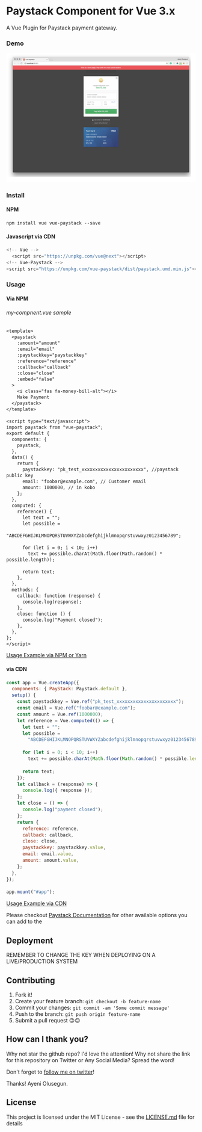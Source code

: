 # Paystack Component for Vue 3.x

A Vue Plugin for Paystack payment gateway.

### Demo

![Demo Image](vue-paystack.png?raw=true "Demo Image")

### Install

#### NPM

```
npm install vue vue-paystack --save
```

#### Javascript via CDN

```javascript 1.8
<!-- Vue -->
  <script src="https://unpkg.com/vue@next"></script>
<!-- Vue-Paystack -->
<script src="https://unpkg.com/vue-paystack/dist/paystack.umd.min.js"></script>
```

### Usage

#### Via NPM

###### my-compnent.vue sample

```vue
<template>
  <paystack
    :amount="amount"
    :email="email"
    :paystackkey="paystackkey"
    :reference="reference"
    :callback="callback"
    :close="close"
    :embed="false"
  >
    <i class="fas fa-money-bill-alt"></i>
    Make Payment
  </paystack>
</template>

<script type="text/javascript">
import paystack from "vue-paystack";
export default {
  components: {
    paystack,
  },
  data() {
    return {
      paystackkey: "pk_test_xxxxxxxxxxxxxxxxxxxxxxx", //paystack public key
      email: "foobar@example.com", // Customer email
      amount: 1000000, // in kobo
    };
  },
  computed: {
    reference() {
      let text = "";
      let possible =
        "ABCDEFGHIJKLMNOPQRSTUVWXYZabcdefghijklmnopqrstuvwxyz0123456789";

      for (let i = 0; i < 10; i++)
        text += possible.charAt(Math.floor(Math.random() * possible.length));

      return text;
    },
  },
  methods: {
    callback: function (response) {
      console.log(response);
    },
    close: function () {
      console.log("Payment closed");
    },
  },
};
</script>
```

[Usage Example via NPM or Yarn](examples/commonjs/App.vue)

#### via CDN

```javascript
const app = Vue.createApp({
  components: { PayStack: Paystack.default },
  setup() {
    const paystackkey = Vue.ref("pk_test_xxxxxxxxxxxxxxxxxxxxxx");
    const email = Vue.ref("foobar@example.com");
    const amount = Vue.ref(1000000);
    let reference = Vue.computed(() => {
      let text = "";
      let possible =
        "ABCDEFGHIJKLMNOPQRSTUVWXYZabcdefghijklmnopqrstuvwxyz0123456789";

      for (let i = 0; i < 10; i++)
        text += possible.charAt(Math.floor(Math.random() * possible.length));

      return text;
    });
    let callback = (response) => {
      console.log({ response });
    };
    let close = () => {
      console.log("payment closed");
    };
    return {
      reference: reference,
      callback: callback,
      close: close,
      paystackkey: paystackkey.value,
      email: email.value,
      amount: amount.value,
    };
  },
});

app.mount("#app");
```

[Usage Example via CDN](examples/index.html)

Please checkout [Paystack Documentation](https://paystack.com/docs/payments/accept-payments#popup) for other available options you can add to the

## Deployment

REMEMBER TO CHANGE THE KEY WHEN DEPLOYING ON A LIVE/PRODUCTION SYSTEM

## Contributing

1. Fork it!
2. Create your feature branch: `git checkout -b feature-name`
3. Commit your changes: `git commit -am 'Some commit message'`
4. Push to the branch: `git push origin feature-name`
5. Submit a pull request 😉😉

## How can I thank you?

Why not star the github repo? I'd love the attention! Why not share the link for this repository on Twitter or Any Social Media? Spread the word!

Don't forget to [follow me on twitter](https://twitter.com/iamraphson)!

Thanks!
Ayeni Olusegun.

## License

This project is licensed under the MIT License - see the [LICENSE.md](LICENSE) file for details
